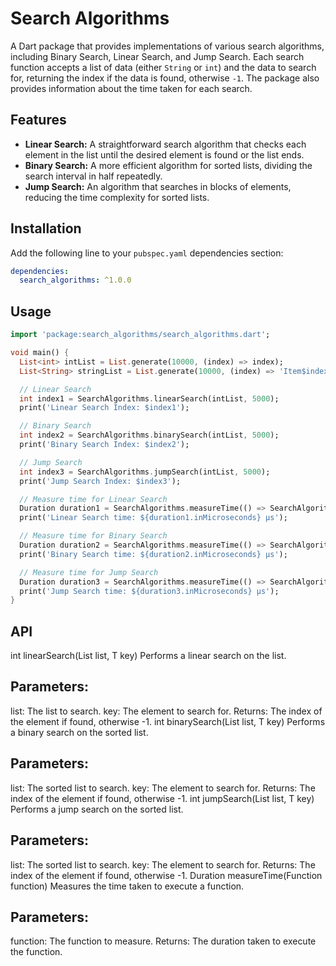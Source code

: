 # Search Algorithms

A Dart package that provides implementations of various search algorithms, including Binary Search, Linear Search, and Jump Search. Each search function accepts a list of data (either `String` or `int`) and the data to search for, returning the index if the data is found, otherwise `-1`. The package also provides information about the time taken for each search.

## Features

- **Linear Search:** A straightforward search algorithm that checks each element in the list until the desired element is found or the list ends.
- **Binary Search:** A more efficient algorithm for sorted lists, dividing the search interval in half repeatedly.
- **Jump Search:** An algorithm that searches in blocks of elements, reducing the time complexity for sorted lists.

## Installation

Add the following line to your `pubspec.yaml` dependencies section:

```yaml
dependencies:
  search_algorithms: ^1.0.0
```

## Usage

```dart
import 'package:search_algorithms/search_algorithms.dart';

void main() {
  List<int> intList = List.generate(10000, (index) => index);
  List<String> stringList = List.generate(10000, (index) => 'Item$index');

  // Linear Search
  int index1 = SearchAlgorithms.linearSearch(intList, 5000);
  print('Linear Search Index: $index1');

  // Binary Search
  int index2 = SearchAlgorithms.binarySearch(intList, 5000);
  print('Binary Search Index: $index2');

  // Jump Search
  int index3 = SearchAlgorithms.jumpSearch(intList, 5000);
  print('Jump Search Index: $index3');

  // Measure time for Linear Search
  Duration duration1 = SearchAlgorithms.measureTime(() => SearchAlgorithms.linearSearch(intList, 5000));
  print('Linear Search time: ${duration1.inMicroseconds} µs');

  // Measure time for Binary Search
  Duration duration2 = SearchAlgorithms.measureTime(() => SearchAlgorithms.binarySearch(intList, 5000));
  print('Binary Search time: ${duration2.inMicroseconds} µs');

  // Measure time for Jump Search
  Duration duration3 = SearchAlgorithms.measureTime(() => SearchAlgorithms.jumpSearch(intList, 5000));
  print('Jump Search time: ${duration3.inMicroseconds} µs');
}
```

## API

int linearSearch<T extends Comparable>(List<T> list, T key)
Performs a linear search on the list.

## Parameters:

list: The list to search.
key: The element to search for.
Returns: The index of the element if found, otherwise -1.
int binarySearch<T extends Comparable>(List<T> list, T key)
Performs a binary search on the sorted list.

## Parameters:

list: The sorted list to search.
key: The element to search for.
Returns: The index of the element if found, otherwise -1.
int jumpSearch<T extends Comparable>(List<T> list, T key)
Performs a jump search on the sorted list.

## Parameters:

list: The sorted list to search.
key: The element to search for.
Returns: The index of the element if found, otherwise -1.
Duration measureTime(Function function)
Measures the time taken to execute a function.

## Parameters:

function: The function to measure.
Returns: The duration taken to execute the function.
